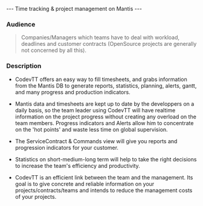 
--- Time tracking & project management on Mantis ---

### Audience
> Companies/Managers which teams have to deal with workload, deadlines and customer contracts (OpenSource projects are generally not concerned by all this).

### Description
- CodevTT offers an easy way to fill timesheets, and grabs information from the Mantis DB to generate reports, statistics, planning, alerts, gantt, and many progress and production indicators.

- Mantis data and timesheets are kept up to date by the developpers on a daily basis, so the team leader using CodevTT will have realtime information on the project progress without creating any overload on the team members. Progress indicators and Alerts allow him to concentrate on the 'hot points' and waste less time on global supervision.
- The ServiceContract & Commands view will give you reports and progression indicators for your customer.
- Statistics on short-medium-long term will help to take the right decisions to increase the team's efficiency and productivity.

- CodevTT is an efficient link between the team and the management. Its goal is to give concrete and reliable information on your projects/contracts/teams and intends to reduce the management costs of your projects.


